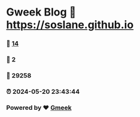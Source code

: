# Gweek Blog :link: https://soslane.github.io 
### :page_facing_up: [14](https://soslane.github.io/tag.html) 
### :speech_balloon: 2 
### :hibiscus: 29258 
### :alarm_clock: 2024-05-20 23:43:44 
### Powered by :heart: [Gmeek](https://github.com/Meekdai/Gmeek)
